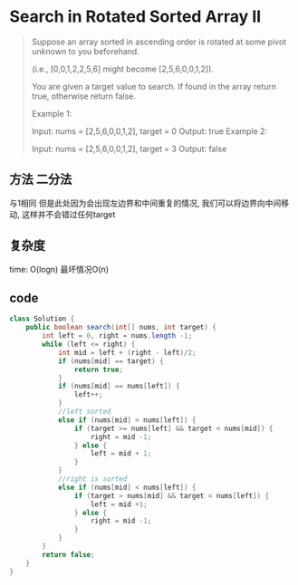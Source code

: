 # Search in Rotated Sorted Array II

> Suppose an array sorted in ascending order is rotated at some pivot unknown to you beforehand.
> 
> (i.e., [0,0,1,2,2,5,6] might become [2,5,6,0,0,1,2]).
> 
> You are given a target value to search. If found in the array return true, otherwise return false.
> 
> Example 1:
> 
> Input: nums = [2,5,6,0,0,1,2], target = 0
> Output: true
> Example 2:
> 
> Input: nums = [2,5,6,0,0,1,2], target = 3
> Output: false

## 方法 二分法
与1相同 但是此处因为会出现左边界和中间重复的情况, 我们可以将边界向中间移动, 这样并不会错过任何target
## 复杂度
time: O(logn)  最坏情况O(n)
## code
```java
class Solution {
    public boolean search(int[] nums, int target) {
        int left = 0, right = nums.length -1;
        while (left <= right) {
            int mid = left + (right - left)/2;
            if (nums[mid] == target) {
                return true;
            }
            if (nums[mid] == nums[left]) {
                left++;
            }
            //left sorted
            else if (nums[mid] > nums[left]) {
                if (target >= nums[left] && target < nums[mid]) {
                    right = mid -1;
                } else {
                    left = mid + 1;
                }
            }
            //right is sorted
            else if (nums[mid] < nums[left]) {
                if (target > nums[mid] && target < nums[left]) {
                    left = mid +1;
                } else {
                    right = mid -1;
                }
            }
        }
        return false;
    }
}
```
